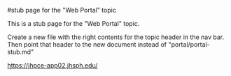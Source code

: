 #stub page for the "Web Portal" topic

This is a stub page for the "Web Portal" topic.


Create a new file with the right contents for the topic header in the nav bar. Then point that header to the new document instead of "portal/portal-stub.md"


https://jhpce-app02.jhsph.edu/
